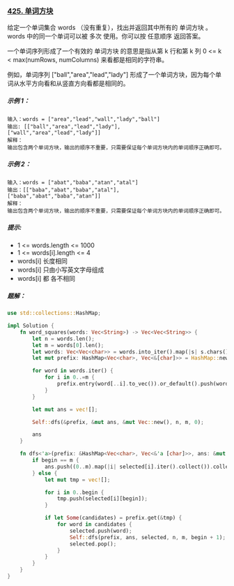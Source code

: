 ### [425. 单词方块](https://leetcode.cn/problems/word-squares/)
给定一个单词集合 words （没有重复），找出并返回其中所有的 单词方块 。 words 中的同一个单词可以被 多次 使用。你可以按 任意顺序 返回答案。

一个单词序列形成了一个有效的 单词方块 的意思是指从第 k 行和第 k 列  0 <= k < max(numRows, numColumns) 来看都是相同的字符串。

例如，单词序列 ["ball","area","lead","lady"] 形成了一个单词方块，因为每个单词从水平方向看和从竖直方向看都是相同的。


##### 示例 1：
```
输入：words = ["area","lead","wall","lady","ball"]
输出: [["ball","area","lead","lady"],
["wall","area","lead","lady"]]
解释：
输出包含两个单词方块，输出的顺序不重要，只需要保证每个单词方块内的单词顺序正确即可。
```

##### 示例 2：
```
输入：words = ["abat","baba","atan","atal"]
输出：[["baba","abat","baba","atal"],
["baba","abat","baba","atan"]]
解释：
输出包含两个单词方块，输出的顺序不重要，只需要保证每个单词方块内的单词顺序正确即可。
```

##### 提示:
- 1 <= words.length <= 1000
- 1 <= words[i].length <= 4
- words[i] 长度相同
- words[i] 只由小写英文字母组成
- words[i] 都 各不相同

##### 题解：
```rust
use std::collections::HashMap;

impl Solution {
    fn word_squares(words: Vec<String>) -> Vec<Vec<String>> {
        let n = words.len();
        let m = words[0].len();
        let words: Vec<Vec<char>> = words.into_iter().map(|s| s.chars().collect()).collect();
        let mut prefix: HashMap<Vec<char>, Vec<&[char]>> = HashMap::new();

        for word in words.iter() {
            for i in 0..=m {
                prefix.entry(word[..i].to_vec()).or_default().push(word);
            }
        }

        let mut ans = vec![];

        Self::dfs(&prefix, &mut ans, &mut Vec::new(), n, m, 0);

        ans
    }

    fn dfs<'a>(prefix: &HashMap<Vec<char>, Vec<&'a [char]>>, ans: &mut Vec<Vec<String>>, selected: &mut Vec<&'a [char]>, n: usize, m: usize, begin: usize) {
        if begin == m {
            ans.push((0..m).map(|i| selected[i].iter().collect()).collect());
        } else {
            let mut tmp = vec![];

            for i in 0..begin {
                tmp.push(selected[i][begin]);
            }

            if let Some(candidates) = prefix.get(&tmp) {
                for word in candidates {
                    selected.push(word);
                    Self::dfs(prefix, ans, selected, n, m, begin + 1);
                    selected.pop();
                }
            }
        }
    }
}
```
